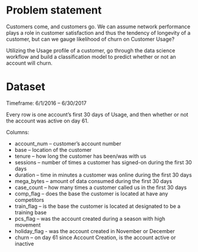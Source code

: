 # Problem statement

Customers come, and customers go.  We can assume network performance plays a role in customer satisfaction and thus the tendency of longevity of a customer, but can we gauge likelihood of churn on Customer Usage?

Utilizing the Usage profile of a customer, go through the data science workflow and build a classification model to predict whether or not an account will churn.

# Dataset

Timeframe: 6/1/2016 – 6/30/2017

Every row is one account’s first 30 days of Usage, and then whether or not the account was active on day 61.  

Columns:

 * account_num – customer’s account number
 * base – location of the customer
 * tenure – how long the customer has been/was with us
 * sessions – number of times a customer has signed-on during the first 30 days
 * duration – time in minutes a customer was online during the first 30 days
 * mega_bytes – amount of data consumed during the first 30 days
 * case_count – how many times a customer called us in the first 30 days 
 * comp_flag – does the base the customer is located at have any competitors
 * train_flag – is the base the customer is located at designated to be a training base
 * pcs_flag – was the account created during a season with high movement
 * holiday_flag - was the account created in November or December
 * churn – on day 61 since Account Creation, is the account active or inactive
